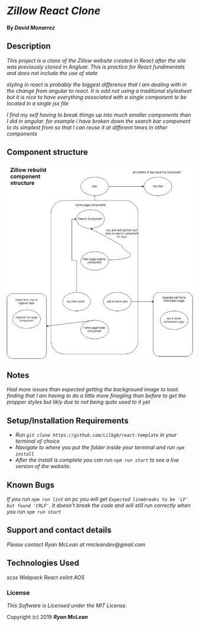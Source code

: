 # _Zillow React Clone_

#### By _**David Monarrez**_

## Description

<!-- include thoughts on the difference in development process in angular and react -->

_This project is a clone of the Zillow website created in React after the site was previously cloned in Angluar. This is practice for React fundimentals and does not include the use of state_

_styling in react is probably the biggest difference that I am dealing with in the change from angular to react. It is odd not using a traditional stylesheet but it is nice to have everything associated with a single component to be located in a single jsx file_

_I find my self having to break things up into much smaller components than I did in angular. for example i have broken down the search bar component to its simplest from so that I can reuse it at different times in other components_

## Component structure

![component structure](src/assets/images/zillow-tree.jpg)

## Notes

 _Had more issues than expected getting the background image to load. finding that I am having to do a little more finagling than before to get the propper styles but likly due to not being quite used to it yet_

## Setup/Installation Requirements

* _Run `git clone https://github.com/Lilkgb/react-template` in your terminal of choice_
* _Navigate to where you put the folder inside your terminal and run `npm install`_
* _After the install is complete you can run `npm run start` to see a live version of the website._


## Known Bugs

_If you run `npm run lint` on pc you will get `Expected linebreaks to be 'LF' but found 'CRLF'`. It doesn't break the code and will still run correctly when you run `npm run start`_

## Support and contact details

_Please contact Ryan McLean at rmcleandev@gmail.com_

## Technologies Used

_scss_
_Webpack_
_React_
_eslint_
_AOS_

### License

*This Software is Licensed under the MIT License.*

Copyright (c) 2019 **_Ryan McLean_**
